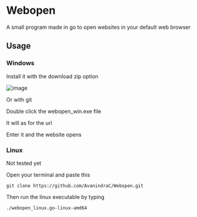 # Webopen
A small program made in go to open websites in your default web browser

## Usage

### Windows

Install it  with the download zip option

![image](https://user-images.githubusercontent.com/77975448/128800368-746b0c83-f170-43a2-9962-ec8297c05286.png)

Or with git

Double click the webopen_win.exe file

It will as for the url

Enter it and the website opens

### Linux

Not tested yet

Open your terminal and paste this

```git clone https://github.com/AvanindraC/Webopen.git```

Then run the linux executable by typing 

```./webopen_linux.go-linux-amd64```
